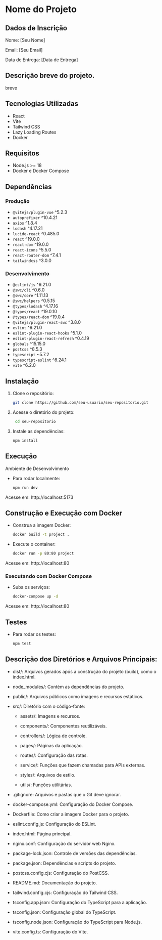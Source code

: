 # Nome do Projeto

## Dados de Inscrição
Nome: [Seu Nome]

Email: [Seu Email]

Data de Entrega: [Data de Entrega]

## Descrição breve do projeto.

breve

## Tecnologias Utilizadas

- React
- Vite
- Tailwind CSS
- Lazy Loading Routes
- Docker

## Requisitos

- Node.js >= 18
- Docker e Docker Compose

## Dependências

### Produção

- `@vitejs/plugin-vue` ^5.2.3
- `autoprefixer` ^10.4.21
- `axios` ^1.8.4
- `lodash` ^4.17.21
- `lucide-react` ^0.485.0
- `react` ^19.0.0
- `react-dom` ^19.0.0
- `react-icons` ^5.5.0
- `react-router-dom` ^7.4.1
- `tailwindcss` ^3.0.0

### Desenvolvimento

- `@eslint/js` ^9.21.0
- `@swc/cli` ^0.6.0
- `@swc/core` ^1.11.13
- `@swc/helpers` ^0.5.15
- `@types/lodash` ^4.17.16
- `@types/react` ^19.0.10
- `@types/react-dom` ^19.0.4
- `@vitejs/plugin-react-swc` ^3.8.0
- `eslint` ^9.21.0
- `eslint-plugin-react-hooks` ^5.1.0
- `eslint-plugin-react-refresh` ^0.4.19
- `globals` ^15.15.0
- `postcss` ^8.5.3
- `typescript` ~5.7.2
- `typescript-eslint` ^8.24.1
- `vite` ^6.2.0

## Instalação

1. Clone o repositório:
   ```sh
   git clone https://github.com/seu-usuario/seu-repositorio.git

2. Acesse o diretório do projeto:
   ```sh
    cd seu-repositorio

3. Instale as dependências:
    ```sh
    npm install

## Execução
Ambiente de Desenvolvimento
- Para rodar localmente:
     ```sh
     npm run dev

Acesse em: http://localhost:5173

## Construção e Execução com Docker

- Construa a imagem Docker:
    ```sh
    docker build -t project .

- Execute o container:
    ```sh
    docker run -p 80:80 project

Acesse em: http://localhost:80


### Executando com Docker Compose
- Suba os serviços:
     ```sh
     docker-compose up -d

Acesse em: http://localhost:80


## Testes
- Para rodar os testes:
     ```sh
     npm test

## Descrição dos Diretórios e Arquivos Principais:
- dist/: Arquivos gerados após a construção do projeto (build), como o index.html.

- node_modules/: Contém as dependências do projeto.

- public/: Arquivos públicos como imagens e recursos estáticos.

- src/: Diretório com o código-fonte:

    - assets/: Imagens e recursos.

    - components/: Componentes reutilizáveis.

    - controllers/: Lógica de controle.

    - pages/: Páginas da aplicação.

    - routes/: Configuração das rotas.

    - service/: Funções que fazem chamadas para APIs externas.

    - styles/: Arquivos de estilo.

    - utils/: Funções utilitárias.

- .gitignore: Arquivos e pastas que o Git deve ignorar.

- docker-compose.yml: Configuração do Docker Compose.

- Dockerfile: Como criar a imagem Docker para o projeto.

- eslint.config.js: Configuração do ESLint.

- index.html: Página principal.

- nginx.conf: Configuração do servidor web Nginx.

- package-lock.json: Controle de versões das dependências.

- package.json: Dependências e scripts do projeto.

- postcss.config.cjs: Configuração do PostCSS.

- README.md: Documentação do projeto.

- tailwind.config.cjs: Configuração do Tailwind CSS.

- tsconfig.app.json: Configuração do TypeScript para a aplicação.

- tsconfig.json: Configuração global do TypeScript.

- tsconfig.node.json: Configuração do TypeScript para Node.js.

- vite.config.ts: Configuração do Vite.
